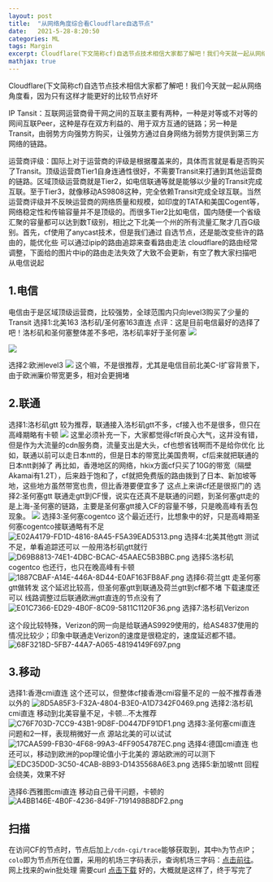 ```yaml
---
layout: post
title:  "从网络角度综合看Cloudflare自选节点"
date:   2021-5-28-8:20:50
categories: ML
tags: Margin
excerpt: Cloudflare(下文简称cf)自选节点技术相信大家都了解吧！我们今天就一起从网络角度看，因为只有这样才能更好的比较节点好坏
mathjax: true
---
```

Cloudflare(下文简称cf)自选节点技术相信大家都了解吧！我们今天就一起从网络角度看，因为只有这样才能更好的比较节点好坏

IP Tansit：互联网运营商骨干网之间的互联主要有两种，一种是对等或不对等的网间互联Peer，这种是存在双方利益的、用于双方互通的链路；另一种是Transit，由弱势方向强势方购买，让强势方通过自身网络为弱势方提供到第三方网络的链路。

运营商评级：国际上对于运营商的评级是根据覆盖来的，具体而言就是看是否购买了Transit。顶级运营商Tier1自身连通性很好，不需要Transit来打通到其他运营商的链路。区域顶级运营商就是Tier2，如电信联通等就是能够以少量的Transit完成互联。至于Tier3，就像移动AS9808这种，完全依赖Transit完成全球互联。当然运营商评级并不反映运营商的网络质量和规模，如印度的TATA和美国Cogent等，网络稳定性和传输容量并不是顶级的。而很多Tier2比如电信，国内随便一个省级汇聚的容量都可以达到数T级别，相比之下北美一个州的所有流量汇聚才几百G级别。首先，cf使用了anycast技术，但是我们通过
自选节点，还是能改变些许的路由的，能优化些
可以通过ipip的路由追踪来查看路由走法
cloudflare的路由经常调整，下面给的图片中ip的路由走法失效了大致不会更新，有空了教大家扫描吧
从电信说起
## 1.电信
电信由于是区域顶级运营商，比较强势，全球范围内只向level3购买了少量的Transit
选择1:北美163
洛杉矶/圣何塞163直连
点评：这是目前电信最好的选择了吧！洛杉矶和圣何塞整体差不多吧，洛杉矶率好于圣何塞
[![](https://img11.360buyimg.com/ddimg/jfs/t1/188992/38/1327/386265/60913ad2E42009dc4/7dfb7e4a170d3164.png)](https://img11.360buyimg.com/ddimg/jfs/t1/188992/38/1327/386265/60913ad2E42009dc4/7dfb7e4a170d3164.png)

[![](https://img14.360buyimg.com/ddimg/jfs/t1/191811/16/1324/393445/60913ad2Ebf408d4d/b5c7ba5fca9bb9a4.png)](https://img14.360buyimg.com/ddimg/jfs/t1/191811/16/1324/393445/60913ad2Ebf408d4d/b5c7ba5fca9bb9a4.png)

选择2:欧洲level3
[![](https://img14.360buyimg.com/ddimg/jfs/t1/193195/31/1300/403934/60922600E0bb42603/21508f8986cdc9c7.png)](https://img14.360buyimg.com/ddimg/jfs/t1/193195/31/1300/403934/60922600E0bb42603/21508f8986cdc9c7.png)
这个嘛，不是很推荐，尤其是电信目前北美C-I扩容背景下，由于欧洲廉价带宽更多，相对会更拥堵

## 2.联通
选择1:洛杉矶gtt
较为推荐，联通接入洛杉矶gtt不多，cf接入也不是很多，但只在高峰期略有卡顿
[![](https://img14.360buyimg.com/ddimg/jfs/t1/183629/31/4440/446091/60a0fab2E6bd40fad/9dc93923531281f8.png)](https://img14.360buyimg.com/ddimg/jfs/t1/183629/31/4440/446091/60a0fab2E6bd40fad/9dc93923531281f8.png)
这里必须补充一下，大家都觉得cf听良心大气，这并没有错，但是作为大流量的cdn服务商，流量支出是大头，cf也想省钱啊而不是给你优化
比如，联通以前可以走日本ntt的，但是日本的带宽比美国贵啊，cf后来就把联通的日本ntt剥掉了
再比如，香港地区的网络，hkix方面cf只买了10G的带宽（隔壁Akamai有1.2T），后来趋于饱和了，cf就把免费版的路由拨到了日本、新加坡等地，这些地方虽然带宽也贵，但比香港要便宜多了
这点上来讲cf还是很抠门的
选择2:圣何塞gtt
联通走gtt到CF慢，说实在还真不是联通的问题，到圣何塞gtt走的是上海-圣何塞的链路，主要是圣何塞gtt接入CF的容量不够，只是晚高峰有丢包现象。
[![](https://img12.360buyimg.com/ddimg/jfs/t1/176139/19/9867/473531/60a0fb75E1e7cf863/82e67e2c3a3a5512.jpg)](https://img12.360buyimg.com/ddimg/jfs/t1/176139/19/9867/473531/60a0fb75E1e7cf863/82e67e2c3a3a5512.jpg)
选择3:圣何塞cogentco
这个最近还行，比想象中的好，只是高峰期圣何塞cogentco接联通略有不足
![E02A4179-FD1D-4816-8A45-F5A39EAD5313.png](https://img11.360buyimg.com/ddimg/jfs/t1/173791/28/11851/412751/60b0faeaE8eab40fc/caae07823b6aa051.png)
选择4:北美其他gtt
测试不足，单看追踪还可以
一般用洛杉矶gtt就行
![D69B8813-74E1-4DBC-BCAC-45AAEC5B3BBC.png](https://img11.360buyimg.com/ddimg/jfs/t1/187682/21/5396/415381/60b0fb59E882f90f5/47cb908eb154a978.png)
选择5:洛杉矶cogentco
也还行，也只在晚高峰有卡顿
![1887CBAF-A14E-446A-8D44-E0AF163FB8AF.png](https://img12.360buyimg.com/ddimg/jfs/t1/182831/32/6373/388262/60b17db7Efc5e0da0/aa0007854756e111.png)
选择6:荷兰gtt
走圣何塞gtt做转发
这个延迟比较高，但圣何塞gtt到联通及荷兰gtt到cf都不堵
下载速度还可以
线路调整过后联通欧洲gtt直连的节点没有了
![E01C7366-ED29-4B0F-8C09-5811C1120F36.png](https://img14.360buyimg.com/ddimg/jfs/t1/128203/13/19220/433696/60b17e27Eb8c5ac96/d73cc05753c99ab4.png)
选择7:洛杉矶Verizon

这个段比较特殊，Verizon的网一向是给联通AS9929使用的，给AS4837使用的情况比较少；印象中联通走Verizon的速度是很稳定的，速度延迟都不错。
![68F3218D-5FB7-44A7-A065-48194149F697.png](https://img14.360buyimg.com/ddimg/jfs/t1/172297/1/11961/401096/60b17f17E2ac51ecc/d6a2b09fc3399513.png)
## 3.移动
选择1:香港cmi直连
这个还可以，但整体cf接香港cmi容量不足的
一般不推荐香港以外的
![8D5A85F3-F32A-4804-B3E0-A1D7342F0469.png](https://img10.360buyimg.com/ddimg/jfs/t1/172582/37/12073/444449/60b18a55Efa292ead/3cc641413a2c1d01.png)
选择2:洛杉矶cmi直连
移动到北美容量不足，卡顿...不太推荐
![C76F703D-7CC9-43B1-9D8F-D0447DF91DF1.png](https://img12.360buyimg.com/ddimg/jfs/t1/182613/40/6373/428104/60b18af2E1347520f/033e60467f8fda48.png)
选择3:圣何塞cmi直连
问题和2一样，表现稍微好一点
源站北美的可以试试
![17CAA599-FB30-4F68-99A3-4FF9054787EC.png](https://img11.360buyimg.com/ddimg/jfs/t1/181421/21/6422/440152/60b18b31E0bc9d0b2/3d2b817ac61eba8f.png)
选择4:德国cmi直连
也还可以，移动到欧洲的pop理论值小于北美的
源站欧洲的可以测下
![EDC35D0D-3C50-4CAB-8B93-D1435568A6E3.png](https://img11.360buyimg.com/ddimg/jfs/t1/188803/30/5509/422370/60b18b8bE44fa7b57/0f7fd32309858daf.png)
选择5:新加坡ntt
回程会绕美，效果不好

选择6:西雅图cmi直连
移动自己骨干问题，卡顿的
![A4BB146E-4B0F-4236-849F-7191498B8DF2.png](https://img10.360buyimg.com/ddimg/jfs/t1/172969/24/11850/411161/60b18c21E4d3e8b32/a05f244693cdca8f.png)
## 扫描
在访问CF的节点时，节点后加上`/cdn-cgi/trace`能够获取到，其中`h`为节点IP；`colo`即为节点所在位置，采用的机场三字码表示，查询机场三字码：[点击前往](https://airport.supfree.net/)。
网上找来的win批处理
需要curl
[点击下载](https://static.lty.fun/%E5%85%B6%E4%BB%96%E8%B5%84%E6%BA%90/CF/win_bat.zip)
好的，大概就是这样了，终于写完了
